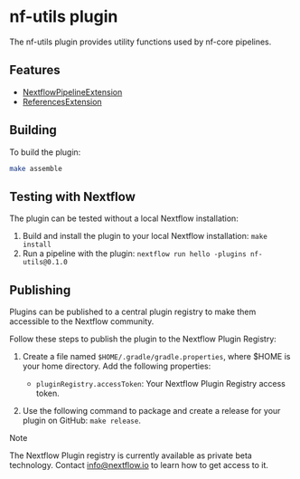 # nf-utils plugin

The nf-utils plugin provides utility functions used by nf-core pipelines.

## Features

- [NextflowPipelineExtension](docs/NextflowPipelineExtension.md)
- [ReferencesExtension](docs/ReferencesExtension.md)

## Building

To build the plugin:
```bash
make assemble
```

## Testing with Nextflow

The plugin can be tested without a local Nextflow installation:

1. Build and install the plugin to your local Nextflow installation: `make install`
2. Run a pipeline with the plugin: `nextflow run hello -plugins nf-utils@0.1.0`

## Publishing

Plugins can be published to a central plugin registry to make them accessible to the Nextflow community. 


Follow these steps to publish the plugin to the Nextflow Plugin Registry:

1. Create a file named `$HOME/.gradle/gradle.properties`, where $HOME is your home directory. Add the following properties:

    * `pluginRegistry.accessToken`: Your Nextflow Plugin Registry access token. 

2. Use the following command to package and create a release for your plugin on GitHub: `make release`.


> [!NOTE]
> The Nextflow Plugin registry is currently available as private beta technology. Contact info@nextflow.io to learn how to get access to it.
> 
